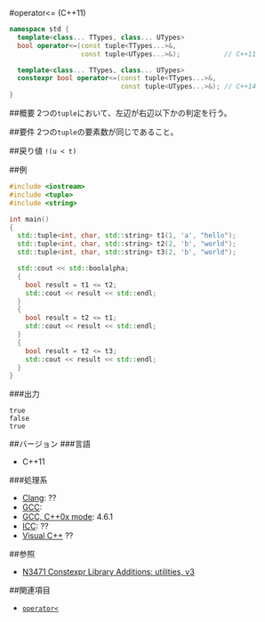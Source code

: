 #operator<= (C++11)
```cpp
namespace std {
  template<class... TTypes, class... UTypes>
  bool operator<=(const tuple<TTypes...>&,
                  const tuple<UTypes...>&);           // C++11

  template<class... TTypes, class... UTypes>
  constexpr bool operator<=(const tuple<TTypes...>&,
                            const tuple<UTypes...>&); // C++14
}
```

##概要
2つの`tuple`において、左辺が右辺以下かの判定を行う。


##要件
2つの`tuple`の要素数が同じであること。


##戻り値
`!(u < t)`


##例
```cpp
#include <iostream>
#include <tuple>
#include <string>

int main()
{
  std::tuple<int, char, std::string> t1(1, 'a', "hello");
  std::tuple<int, char, std::string> t2(2, 'b', "world");
  std::tuple<int, char, std::string> t3(2, 'b', "world");

  std::cout << std::boolalpha;
  {
    bool result = t1 <= t2;
    std::cout << result << std::endl;
  }
  {
    bool result = t2 <= t1;
    std::cout << result << std::endl;
  }
  {
    bool result = t2 <= t3;
    std::cout << result << std::endl;
  }
}
```

###出力
```
true
false
true
```

##バージョン
###言語
- C++11

###処理系
- [Clang](/implementation.md#clang): ??
- [GCC](/implementation.md#gcc): 
- [GCC, C++0x mode](/implementation.md#gcc): 4.6.1
- [ICC](/implementation.md#icc): ??
- [Visual C++](/implementation.md#visual_cpp) ??


##参照
- [N3471 Constexpr Library Additions: utilities, v3](http://www.open-std.org/jtc1/sc22/wg21/docs/papers/2012/n3471.html)


##関連項目
- [`operator<`](./op_less.md)

